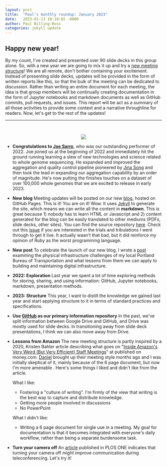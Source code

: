 ```yaml
---
layout: post
title:  "Paul's monthly roundup: January 2023"
date:   2023-01-13 10:10:02 -0800
author: Paul Billing-Ross
categories: jekyll update
---
```


## **Happy new year!**

 By my count, I've created and presented over 90 slide decks in this group alone. So, with a new year we are going to mix it up and try a [new meeting structure](https://github.com/va-big-data-genomics/general-practices/blob/main/group-meetings.md)! We are all remote, don't bother containing your excitement. Instead of presenting slide decks, updates will be provided in the form of written reports like this, so that the bulk of the meeting can be dedicated to discussion. Rather than writing an entire document for each meeting, the idea is that group members will be continually creating documentation in the form of Jupyter notebooks and markdown documents as well as GitHub commits, pull requests, and issues. This report will be act as a summary of all those activities to provide some context and a narrative throughline for readers. Now, let's get to the rest of the updates!

---

<br>

<p align="center">
  <img src="https://med.stanford.edu/gbsc/projects/vapahcs/_jcr_content/sidebar-top/panel_builder_919821219/panel_0/accordion/accordion_content1/image.img.320.high.jpg/joseph-sarro.jpg" />
</p>

* **Congratulations to [Joe Sarro](https://www.linkedin.com/in/joseph-sarro-m-s-ph-d-61422b6b/)**, who was our outstanding performer of 2022. Joe joined us at the beginning of 2022 and immediately hit the ground running learning a slew of new technologies and science related to whole genome sequencing. He expanded and improved the aggregation and quality control pipeline pioneered by [Jina Song](https://www.linkedin.com/in/jina-song-55820827/) and then took the lead in expanding our aggregation capability by an order of magnitude. He's now putting the finishes touches on a dataset of over 100,000 whole genomes that we are excited to release in early 2023.

* **New blog** Meeting updates will be posted on our new [blog](https://va-big-data-genomics.github.io/), hosted on GitHub Pages. This is it! You are on it! Wow. It uses [Jekyll](https://jekyllrb.com/) to generate the site, which means we can write all the content in **markdown**. This is great because 1) nobody has to learn HTML or Javascript and 2) content generated for the blog can be easily translated to other mediums (PDFs, slide decks, other sites). You can find the source repository [here](https://github.com/va-big-data-genomics/va-big-data-genomics.github.io). Check out this [issue](https://github.com/va-big-data-genomics/va-big-data-genomics.github.io/issues/1) if you are interested in the trials and tribulations I went through to get it live. It actually wasn't that bad, but it did reinforce my opinion of Ruby as the worst programming language.

* **New post** To celebrate the launch of our new blog, I wrote a [post](https://va-big-data-genomics.github.io/jekyll/update/2023/01/12/infrastructure-lessons-from-pbot.html) examining the physical infrastructure challenges of my local Portland Bureau of Transportation and what lessons from them we can apply to building and maintaining digital infrastructure.

* **2022: Exploration** Last year we spent a lot of time exploring methods for storing, sharing, and using information: GitHub, Jupyter notebooks, markdown, presentation methods.

* **2023: Structure** This year, I want to distill the knowledge we gained last year and start applying structure to it in terms of standard practices and specifications.

* **Use [GitHub](https://github.com/va-big-data-genomics) as our primary information repository** In the past, we've split information between Google Drive and GitHub, and Drive was mostly used for slide decks. In transitioning away from slide deck presentations, I think we can also move away from Drive.

* **Lessons from Amazon** The new meeting structure is partly inspired by a 2020, Kristen Bahler article describing what goes on "[Inside Amazon's Very Weird (But Very Efficient) Staff Meetings](https://money.com/amazon-meetings-no-powerpoint/)" at published on money.com. [Daniel](https://www.linkedin.com/in/daniel-cotter-45762096/) brought up their meeting style months ago and I was initially skeptical of it, mainly because of the 6 page document, but now I'm more amenable . Here's some things I liked and didn't like from the article.

  What I like:
    * Fostering a "culture of writing". I'm firmly of the view that writing is the best way to capture and distribute knowledge.
    * Getting more people involved in discussions
    * No PowerPoint

  What I didn't like:
    * Writing a 6 page document for single use in a meeting. My goal for documentation is that it becomes integrated with everyone's daily workflow, rather than being a separate burdensome task.

* **Turn your camera off** An [article](https://journals.plos.org/plosone/article?id=10.1371/journal.pone.0247655) published in PLOS ONE indicates that turning your camera off might improve communication during teleconferencing. Let's try it!

  

  

